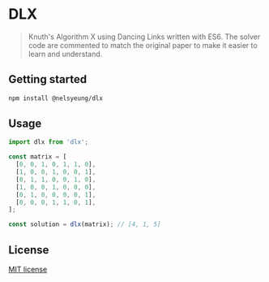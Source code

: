 # DLX

> Knuth's Algorithm X using Dancing Links written with ES6. The solver code are
> commented to match the original paper to make it easier to learn and
> understand.

## Getting started

```sh
npm install @nelsyeung/dlx
```

## Usage

```js
import dlx from 'dlx';

const matrix = [
  [0, 0, 1, 0, 1, 1, 0],
  [1, 0, 0, 1, 0, 0, 1],
  [0, 1, 1, 0, 0, 1, 0],
  [1, 0, 0, 1, 0, 0, 0],
  [0, 1, 0, 0, 0, 0, 1],
  [0, 0, 0, 1, 1, 0, 1],
];

const solution = dlx(matrix); // [4, 1, 5]
```

## License
[MIT license](http://opensource.org/licenses/MIT.php)
